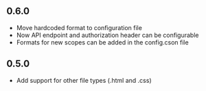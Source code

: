 ## 0.6.0
* Move hardcoded format to configuration file
* Now API endpoint and authorization header can be configurable
* Formats for new scopes can be added in the config.cson file

## 0.5.0
* Add support for other file types (.html and .css)
